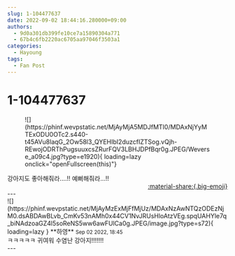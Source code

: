 ```yaml
---
slug: 1-104477637
date: 2022-09-02 18:44:16.280000+09:00
authors:
  - 9d0a301db399fe10ce7a15890304a771
  - 67b4c6fb2220ac6705aa97046f3503a1
categories:
  - Hayoung
tags:
  - Fan Post
---
```


# 1-104477637

<div class="post-container" markdown="1">
<div class="content-container md-sidebar__scrollwrap" markdown="1">


<figure markdown="1">
![](https://phinf.wevpstatic.net/MjAyMjA5MDJfMTI0/MDAxNjYyMTExODU0OTc2.s440-t45AVu8laqG_2Ow58l3_QYEHIbI2duzcfIZTSog.vQjh-REwojODRThPugsuuxcsZRurFQV3LBHJDPfBqr0g.JPEG/Weverse_a09c4.jpg?type=e1920){ loading=lazy onclick="openFullscreen(this)"}
</figure>
강아지도 좋아해줘라....!! 예뻐해줘라...!!

</div>
</div>

<div style="text-align: right;" markdown="1">
<a href="https://weverse.io/fromis9/fanpost/1-104477637" style="text-align: right;">:material-share:{.big-emoji}</a>
</div>
---

<div class="comments-container md-sidebar__scrollwrap" markdown="1">
<div class="comment" markdown="1">
<div class='id-container' markdown="1">
![](https://phinf.wevpstatic.net/MjAyMzExMjFfMjUz/MDAxNzAwNTQzODEzNjM0.dsABDAwBLvb_CmKv53nAMh0x44CV1NvJRUsHloAtzVEg.spqUAHYle7q_biNAdzoaGZ4l5soReNS5ww6awFUlCa0g.JPEG/image.jpg?type=s72){ loading=lazy }
**<span class="artist">하영</span>** <small>Sep 02 2022, 18:45</small><br>
</div>
<div class='comment-body' markdown="1">
ㅋㅋㅋㅋㅋ 귀여워 수염난 강아지!!!!!!!
</div>
</div>
</div>
---

